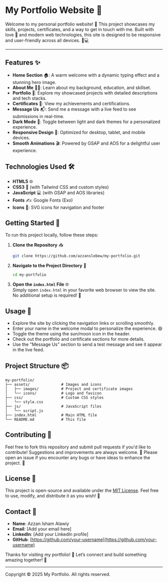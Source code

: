 # My Portfolio Website 🌟

Welcome to my personal portfolio website! 🚀 This project showcases my skills, projects, certificates, and a way to get in touch with me. Built with love 💙 and modern web technologies, this site is designed to be responsive and user-friendly across all devices. 📱💻

---

## Features ✨
- **Home Section** 🏠: A warm welcome with a dynamic typing effect and a stunning hero image.
- **About Me** 🙋‍♂️: Learn about my background, education, and skillset.
- **Portfolio** 🎨: Explore my showcased projects with detailed descriptions and tech stacks.
- **Certificates** 🏅: View my achievements and certifications.
- **Message Us** 📬: Send me a message with a live feed to see submissions in real-time.
- **Dark Mode** 🌙: Toggle between light and dark themes for a personalized experience.
- **Responsive Design** 📏: Optimized for desktop, tablet, and mobile devices.
- **Smooth Animations** 🎬: Powered by GSAP and AOS for a delightful user experience.

## Technologies Used 🛠️
- **HTML5** 🌐
- **CSS3** 🎨 (with Tailwind CSS and custom styles)
- **JavaScript** 💻 (with GSAP and AOS libraries)
- **Fonts** ✍️: Google Fonts (Exo)
- **Icons** 🌟: SVG icons for navigation and footer

## Getting Started 🚀
To run this project locally, follow these steps:

1. **Clone the Repository** 📥  
   ```bash
   git clone https://github.com/azzanslebew/my-portfolio.git
   ```

2. **Navigate to the Project Directory** 📂  
   ```bash
   cd my-portfolio
   ```

3. **Open the `index.html` File** 🌐  
   Simply open `index.html` in your favorite web browser to view the site. No additional setup is required! 🎉

## Usage 📝
- Explore the site by clicking the navigation links or scrolling smoothly.
- Enter your name in the welcome modal to personalize the experience. 😄
- Toggle the theme using the sun/moon icon in the header.
- Check out the portfolio and certificate sections for more details.
- Use the "Message Us" section to send a test message and see it appear in the live feed.

## Project Structure 📦
```
my-portfolio/
├── assets/              # Images and icons
│   ├── images/          # Project and certificate images
│   └── icons/           # Logo and favicon
├── css/                 # Custom CSS styles
│   └── style.css
├── js/                  # JavaScript files
│   └── script.js
├── index.html           # Main HTML file
└── README.md            # This file
```

## Contributing 🤝
Feel free to fork this repository and submit pull requests if you'd like to contribute! Suggestions and improvements are always welcome. 🌱 Please open an issue if you encounter any bugs or have ideas to enhance the project. 🐛

## License 📜
This project is open-source and available under the [MIT License](LICENSE). Feel free to use, modify, and distribute it as you wish! 🎁

## Contact 📧
- **Name**: Azzan Isham Alawiy  
- **Email**: [Add your email here]  
- **LinkedIn**: [Add your LinkedIn profile]  
- **GitHub**: [https://github.com/your-username](https://github.com/your-username)  

Thanks for visiting my portfolio! 🚀 Let’s connect and build something amazing together! 🌟

---

Copyright © 2025 My Portfolio. All rights reserved.
